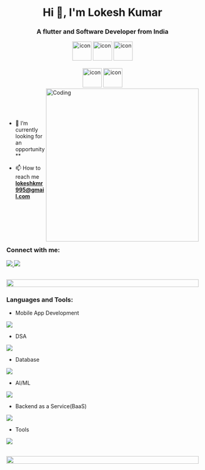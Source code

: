  

<h1 align="center">Hi 👋, I'm Lokesh Kumar </h1>
<h3 align="center">A flutter  and Software Developer from India</h3>
</p>
 
<div align="center">
  
 <img src="https://techstack-generator.vercel.app/cpp-icon.svg" alt="icon" width="50" height="50" /> 
 <img src="https://techstack-generator.vercel.app/python-icon.svg" alt="icon" width="50"  height="50" />
  
 <img src="https://techstack-generator.vercel.app/mysql-icon.svg" alt="icon" width="50" height="50" />
</div>

<br>

<div align="center">
  <img src="https://techstack-generator.vercel.app/docker-icon.svg" alt="icon" width="50" height="50" />
 
  <img src="https://techstack-generator.vercel.app/github-icon.svg" alt="icon" width="50" height="50" />
  
</div>

<img align="right" alt="Coding" width="400" src="https://user-images.githubusercontent.com/74038190/229223263-cf2e4b07-2615-4f87-9c38-e37600f8381a.gif">
<br><br><br><br>

- 🔭 I’m currently looking for an opportunity**

- 📫 How to reach me **lokeshkmr995@gmail.com**

<br>
<br>
<br>
<br>
<br> 
<h3 align="left">Connect with me:</h3>
<p align="left">
  <a href="https://www.linkedin.com/in/lokeshkmr2511">
    <img src="https://skillicons.dev/icons?i=linkedin" />
<a href="https://www.instagram.com/_itzzlokesh_007/" target="_blank">

 <img src="https://skillicons.dev/icons?i=instagram" /> 
</a>

   
  </a>
</p>




 </a>
</p>
<br>

<img src="https://i.imgur.com/dBaSKWF.gif" height="20" width="100%">

<h3 align="left">Languages and Tools:</h3>

- Mobile App Development
<p align="left">
  <a href="https://skillicons.dev">
    <img src="https://skillicons.dev/icons?i=flutter" />
  </a>
</p>

- DSA
<p align="left">
  <a href="https://skillicons.dev">
    <img src="https://skillicons.dev/icons?i=cpp,py" />
   
    
   
  </a>
</p>
  

- Database
<p align="left">
  <a href="https://skillicons.dev">
    <img src="https://skillicons.dev/icons?i=mysql" />
    
   
  </a>
</p>


- AI/ML
<p align="left">
  <a href="https://skillicons.dev">
    <img src="https://skillicons.dev/icons?i=opencv,tensorflow," />
      </a>
</p>

- Backend as a Service(BaaS)
<p align="left">
  <a href="https://skillicons.dev">
    <img src="https://skillicons.dev/icons?i=firebase" />
  </a>
</p>

- Tools
<p align="left">
  <a href="https://skillicons.dev">
    <img src="https://skillicons.dev/icons?i=git,github,docker,pycharm" />
  </a>
</p>

<br/>

<img src="https://i.imgur.com/dBaSKWF.gif" height="20" width="100%">
 
